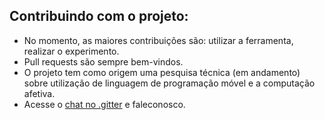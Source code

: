 ## Contribuindo com o projeto:
* No momento, as maiores contribuições são: utilizar a ferramenta, realizar o experimento.
* Pull requests são sempre bem-vindos. 
* O projeto tem como origem uma pesquisa técnica (em andamento) sobre utilização de linguagem de programação móvel e a computação afetiva.
* Acesse o [chat no .gitter]( https://gitter.im/IA369_2018S2) e faleconosco.
